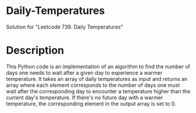 # Daily-Temperatures
Solution for "Leetcode 739. Daily Temperatures"

# Description 

This Python code is an implementation of an algorithm to find the number of days one needs to wait after a given day to experience a warmer temperature. It takes an array of daily temperatures as input and returns an array where each element corresponds to the number of days one must wait after the corresponding day to encounter a temperature higher than the current day's temperature. If there's no future day with a warmer temperature, the corresponding element in the output array is set to 0.

